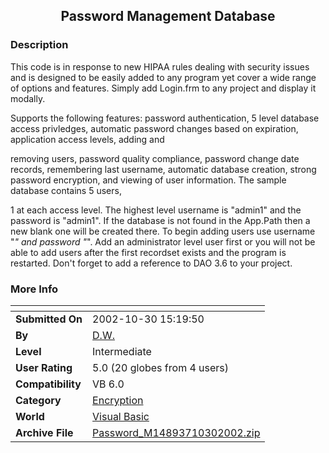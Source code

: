 ﻿<div align="center">

## Password Management Database


</div>

### Description

This code is in response to new HIPAA rules dealing with security issues and is designed to be easily added to any program yet cover a wide range of options and features. Simply add Login.frm to any project and display it modally.

Supports the following features: password authentication, 5 level database access privledges, automatic password changes based on expiration, application access levels, adding and

removing users, password quality compliance, password change date records, remembering last username, automatic database creation, strong password encryption, and viewing of user information. The sample database contains 5 users,

1 at each access level. The highest level username is "admin1" and the password is "admin1". If the database is not found in the App.Path then a new blank one will be created there. To begin adding users use username "*" and password "*". Add an administrator level user first or you will not be able to add users after the first recordset exists and the program is restarted. Don't forget to add a reference to DAO 3.6 to your project.
 
### More Info
 


<span>             |<span>
---                |---
**Submitted On**   |2002-10-30 15:19:50
**By**             |[D\.W\.](https://github.com/Planet-Source-Code/PSCIndex/blob/master/ByAuthor/d-w.md)
**Level**          |Intermediate
**User Rating**    |5.0 (20 globes from 4 users)
**Compatibility**  |VB 6\.0
**Category**       |[Encryption](https://github.com/Planet-Source-Code/PSCIndex/blob/master/ByCategory/encryption__1-48.md)
**World**          |[Visual Basic](https://github.com/Planet-Source-Code/PSCIndex/blob/master/ByWorld/visual-basic.md)
**Archive File**   |[Password\_M14893710302002\.zip](https://github.com/Planet-Source-Code/d-w-password-management-database__1-40276/archive/master.zip)








